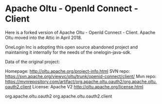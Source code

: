 Apache Oltu - OpenId Connect - Client
=====================================

Here is a forked version of Apache Oltu - OpenId Connect - Client.  Apache Oltu moved into the Attic in April 2018.

OneLogin Inc is adopting this open source abandoned project and maintaining it internally for the needs of the onelogin-java-sdk.

Data of the original project:

Homepage: http://oltu.apache.org/project-info.html
SVN repo: https://svn.apache.org/viewvc/oltu/trunk/openid-connect/client/
Mvn repo: https://mvnrepository.com/artifact/org.apache.oltu.oauth2/org.apache.oltu.oauth2.client
License:  Apache V2 http://oltu.apache.org/license.html

<groupId>org.apache.oltu.oauth2</groupId>
<artifactId>org.apache.oltu.oauth2.client</artifactId>
